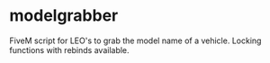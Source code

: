 # modelgrabber
FiveM script for LEO's to grab the model name of a vehicle. Locking functions with rebinds available. 
